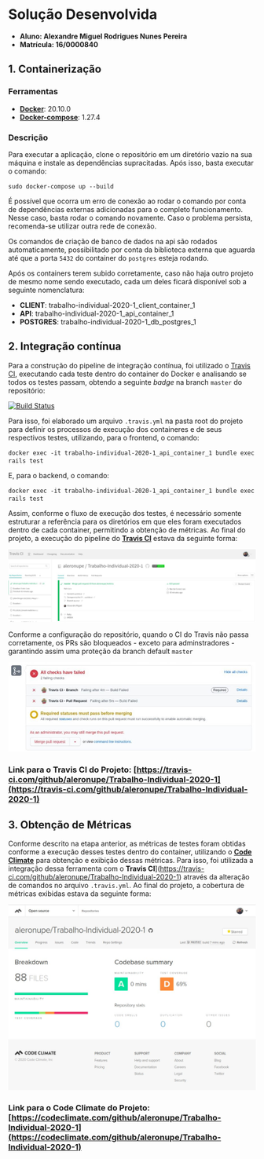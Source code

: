 # Solução Desenvolvida

* **Aluno: Alexandre Miguel Rodrigues Nunes Pereira**
* **Matrícula: 16/0000840**


## **1. Containerização**

### Ferramentas

- **[Docker](https://docs.docker.com/engine/install/ubuntu/)**: 20.10.0
- **[Docker-compose](https://docs.docker.com/compose/install/)**: 1.27.4

### Descrição

Para executar a aplicação, clone o repositório em um diretório vazio na sua máquina e instale as dependências supracitadas. Após isso, basta executar o comando:

```
sudo docker-compose up --build
```

É possível que ocorra um erro de conexão ao rodar o comando por conta de dependências externas adicionadas para o completo funcionamento. Nesse caso, basta rodar o comando novamente. Caso o problema persista, recomenda-se utilizar outra rede de conexão.

Os comandos de criação de banco de dados na api são rodados automaticamente, possibilitado por conta da biblioteca externa que aguarda até que a porta ```5432``` do container do ```postgres``` esteja rodando.

Após os containers terem subido corretamente, caso não haja outro projeto de mesmo nome sendo executado, cada um deles ficará disponível sob a seguinte nomenclatura:

- **CLIENT**: trabalho-individual-2020-1_client_container_1 
- **API**: trabalho-individual-2020-1_api_container_1
- **POSTGRES**: trabalho-individual-2020-1_db_postgres_1

## **2. Integração contínua**

Para a construção do pipeline de integração contínua, foi utilizado o [Travis CI](https://travis-ci.com/github/aleronupe/Trabalho-Individual-2020-1), executando cada teste dentro do container do Docker e analisando se todos os testes passam, obtendo a seguinte *badge* na branch ```master``` do repositório:

[![Build Status](https://travis-ci.com/aleronupe/Trabalho-Individual-2020-1.svg?branch=master)](https://travis-ci.com/aleronupe/Trabalho-Individual-2020-1)

Para isso, foi elaborado um arquivo ```.travis.yml``` na pasta root do projeto para definir os processos de execução dos containeres e de seus respectivos testes, utilizando, para o frontend, o comando:

```
docker exec -it trabalho-individual-2020-1_api_container_1 bundle exec rails test
```

E, para o backend, o comando: 

```
docker exec -it trabalho-individual-2020-1_api_container_1 bundle exec rails test
```

Assim, conforme o fluxo de execução dos testes, é necessário somente estruturar a referência para os diretórios em que eles foram executados dentro de cada container, permitindo a obtenção de métricas. Ao final do projeto, a execução do pipeline do [**Travis CI**](https://travis-ci.com/github/aleronupe/Trabalho-Individual-2020-1) estava da seguinte forma:

![travis](./images/travis.jpg)

Conforme a configuração do repositório, quando o CI do Travis não passa corretamente, os PRs são bloqueados - exceto para adminstradores - garantindo assim uma proteção da branch default ```master```

![pr-fail](./images/pr-failing.jpg)

### Link para o Travis CI do Projeto: [https://travis-ci.com/github/aleronupe/Trabalho-Individual-2020-1](https://travis-ci.com/github/aleronupe/Trabalho-Individual-2020-1)

## **3. Obtenção de Métricas**

Conforme descrito na etapa anterior, as métricas de testes foram obtidas conforme a execução desses testes dentro do container, utilizando o [**Code Climate**](https://codeclimate.com/github/aleronupe/Trabalho-Individual-2020-1) para obtenção e exibição dessas métricas. Para isso, foi utilizada a integração dessa ferramenta com o **Travis CI**](https://travis-ci.com/github/aleronupe/Trabalho-Individual-2020-1) através da alteração de comandos no arquivo ```.travis.yml```. Ao final do projeto, a cobertura de métricas exibidas estava da seguinte forma:

![code-climate](./images/code-climate.jpg)

### Link para o Code Climate do Projeto: [https://codeclimate.com/github/aleronupe/Trabalho-Individual-2020-1](https://codeclimate.com/github/aleronupe/Trabalho-Individual-2020-1)



